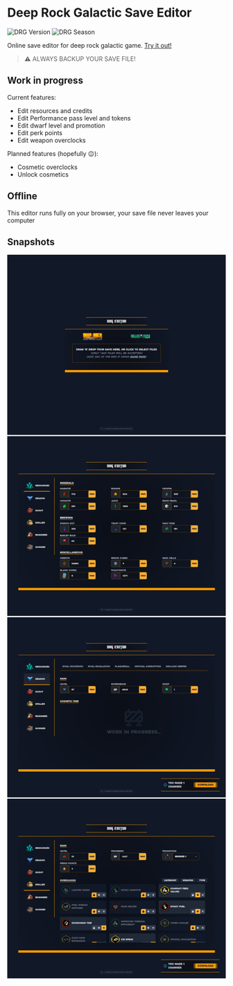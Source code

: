 # Deep Rock Galactic Save Editor

![DRG Version](https://img.shields.io/badge/DRG%20Version-1.39-yellow.svg?style=flat)
![DRG Season](https://img.shields.io/badge/DRG%20Season-5-cyan.svg?style=flat)

Online save editor for deep rock galactic game. [Try it out!](https://jimmy-sheep.github.io/drg-editor/)

> ⚠️ ALWAYS BACKUP YOUR SAVE FILE!

## Work in progress

Current features:

- Edit resources and credits
- Edit Performance pass level and tokens
- Edit dwarf level and promotion
- Edit perk points
- Edit weapon overclocks

Planned features (hopefully 😉):

- Cosmetic overclocks
- Unlock cosmetics

## Offline

This editor runs fully on your browser, your save file never leaves your computer

## Snapshots

![](assets/first.png)
![](assets/second.png)
![](assets/third.png)
![](assets/forth.png)
